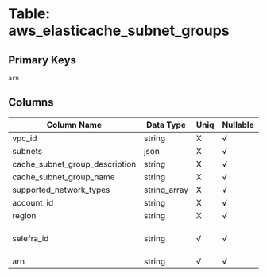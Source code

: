 # Table: aws_elasticache_subnet_groups

## Primary Keys 

```
arn
```


## Columns 

|  Column Name   |  Data Type  | Uniq | Nullable | Description | 
|  ----  | ----  | ----  | ----  | ---- | 
| vpc_id | string | X | √ |  | 
| subnets | json | X | √ |  | 
| cache_subnet_group_description | string | X | √ |  | 
| cache_subnet_group_name | string | X | √ |  | 
| supported_network_types | string_array | X | √ |  | 
| account_id | string | X | √ |  | 
| region | string | X | √ |  | 
| selefra_id | string | √ | √ | primary keys value md5 | 
| arn | string | √ | √ |  | 


